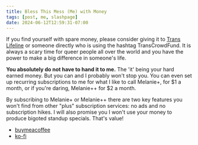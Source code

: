 ```yaml
---
title: Bless This Mess (Me) with Money
tags: [post, me, slashpage]
date: 2024-06-12T12:59:31-07:00
---
```


If you find yourself with spare money, please consider giving it to [Trans Lifeline](https://translifeline.org) or someone directly who is using the hashtag TransCrowdFund. It is always a scary time for queer people all over the world and you have the power to make a big difference in someone's life.

**You absolutely do not have to hand it to me.** The 'it' being your hard earned money. But you can and I probably won't stop you. You can even set up recurring subscriptions to me for what I like to call Melanie+, for $1 a month, or if you're daring, Melanie++ for $2 a month.

By subscribing to Melanie+ or Melanie++ there are two key features you won't find from other "plus" subscription services: no ads and no subscription hikes. I will also promise you I won't use your money to produce bigoted standup specials. That's value!

- [buymeacoffee](https://buymeacoffee.com/melkat)
- [ko-fi](http://ko-fi.com/melkat)
